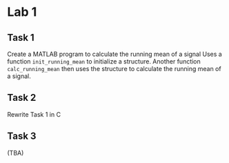 # Lab 1
## Task 1
Create a MATLAB program to calculate the running mean of a signal
Uses a function `init_running_mean` to initialize a structure.
Another function `calc_running_mean` then uses the structure to
calculate the running mean of a signal.

## Task 2
Rewrite Task 1 in C

## Task 3
(TBA)
